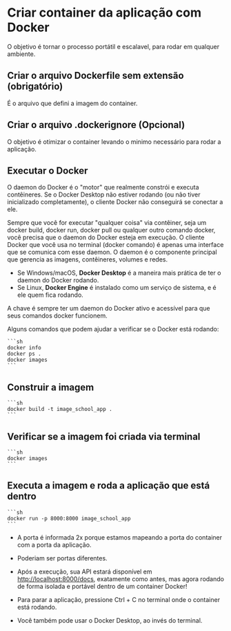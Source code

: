 # Criar container da aplicação com Docker

O objetivo é tornar o processo portátil e escalavel, para rodar em qualquer ambiente.

## Criar o arquivo **Dockerfile** sem extensão (obrigatório)

É o arquivo que defini a imagem do container.

## Criar o arquivo **.dockerignore** (Opcional)

O objetivo é otimizar o container levando o minimo necessário para rodar a aplicação.

## Executar o Docker

O daemon do Docker é o "motor" que realmente constrói e executa contêineres.
Se o Docker Desktop não estiver rodando (ou não tiver inicializado completamente), o cliente Docker não conseguirá se conectar a ele.

Sempre que você for executar "qualquer coisa" via contêiner, seja um docker build, docker run, docker pull ou qualquer outro comando docker, você precisa que o daemon do Docker esteja em execução. O cliente Docker que você usa no terminal (docker comando) é apenas uma interface que se comunica com esse daemon. O daemon é o componente principal que gerencia as imagens, contêineres, volumes e redes.

- Se Windows/macOS, **Docker Desktop** é a maneira mais prática de ter o daemon do Docker rodando.
- Se Linux, **Docker Engine** é instalado como um serviço de sistema, e é ele quem fica rodando.

A chave é sempre ter um daemon do Docker ativo e acessível para que seus comandos docker funcionem.

Alguns comandos que podem ajudar a verificar se o Docker está rodando:

    ```sh
    docker info
    docker ps .
    docker images
    ```

## Construir a imagem

    ```sh
    docker build -t image_school_app .
    ```

## Verificar se a imagem foi criada via terminal

    ```sh
    docker images
    ```

## Executa a imagem e roda a aplicação que está dentro

    ```sh
    docker run -p 8000:8000 image_school_app
    ```

- A porta é informada 2x porque estamos mapeando a porta do container com a porta da aplicação.

- Poderiam ser portas diferentes.

- Após a execução, sua API estará disponível em [http://localhost:8000/docs](http://localhost:8000/docs), exatamente como antes, mas agora rodando de forma isolada e portável dentro de um container Docker!

- Para parar a aplicação, pressione Ctrl + C no terminal onde o container está rodando.

- Você também pode usar o Docker Desktop, ao invés do terminal.
